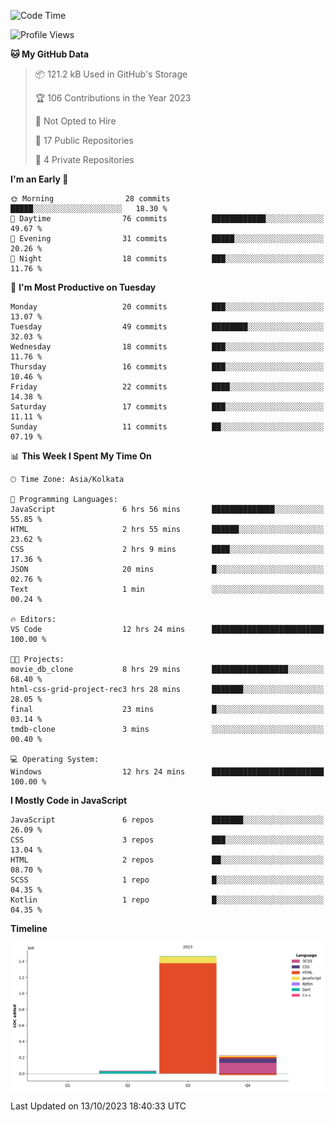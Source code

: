 <!--START_SECTION:waka-->
![Code Time](http://img.shields.io/badge/Code%20Time-197%20hrs%2019%20mins-blue)

![Profile Views](http://img.shields.io/badge/Profile%20Views-0-blue)

**🐱 My GitHub Data** 

> 📦 121.2 kB Used in GitHub's Storage 
 > 
> 🏆 106 Contributions in the Year 2023
 > 
> 🚫 Not Opted to Hire
 > 
> 📜 17 Public Repositories 
 > 
> 🔑 4 Private Repositories 
 > 
**I'm an Early 🐤** 

```text
🌞 Morning                28 commits          █████░░░░░░░░░░░░░░░░░░░░   18.30 % 
🌆 Daytime                76 commits          ████████████░░░░░░░░░░░░░   49.67 % 
🌃 Evening                31 commits          █████░░░░░░░░░░░░░░░░░░░░   20.26 % 
🌙 Night                  18 commits          ███░░░░░░░░░░░░░░░░░░░░░░   11.76 % 
```
📅 **I'm Most Productive on Tuesday** 

```text
Monday                   20 commits          ███░░░░░░░░░░░░░░░░░░░░░░   13.07 % 
Tuesday                  49 commits          ████████░░░░░░░░░░░░░░░░░   32.03 % 
Wednesday                18 commits          ███░░░░░░░░░░░░░░░░░░░░░░   11.76 % 
Thursday                 16 commits          ███░░░░░░░░░░░░░░░░░░░░░░   10.46 % 
Friday                   22 commits          ████░░░░░░░░░░░░░░░░░░░░░   14.38 % 
Saturday                 17 commits          ███░░░░░░░░░░░░░░░░░░░░░░   11.11 % 
Sunday                   11 commits          ██░░░░░░░░░░░░░░░░░░░░░░░   07.19 % 
```


📊 **This Week I Spent My Time On** 

```text
🕑︎ Time Zone: Asia/Kolkata

💬 Programming Languages: 
JavaScript               6 hrs 56 mins       ██████████████░░░░░░░░░░░   55.85 % 
HTML                     2 hrs 55 mins       ██████░░░░░░░░░░░░░░░░░░░   23.62 % 
CSS                      2 hrs 9 mins        ████░░░░░░░░░░░░░░░░░░░░░   17.36 % 
JSON                     20 mins             █░░░░░░░░░░░░░░░░░░░░░░░░   02.76 % 
Text                     1 min               ░░░░░░░░░░░░░░░░░░░░░░░░░   00.24 % 

🔥 Editors: 
VS Code                  12 hrs 24 mins      █████████████████████████   100.00 % 

🐱‍💻 Projects: 
movie_db_clone           8 hrs 29 mins       █████████████████░░░░░░░░   68.40 % 
html-css-grid-project-rec3 hrs 28 mins       ███████░░░░░░░░░░░░░░░░░░   28.05 % 
final                    23 mins             █░░░░░░░░░░░░░░░░░░░░░░░░   03.14 % 
tmdb-clone               3 mins              ░░░░░░░░░░░░░░░░░░░░░░░░░   00.40 % 

💻 Operating System: 
Windows                  12 hrs 24 mins      █████████████████████████   100.00 % 
```

**I Mostly Code in JavaScript** 

```text
JavaScript               6 repos             ███████░░░░░░░░░░░░░░░░░░   26.09 % 
CSS                      3 repos             ███░░░░░░░░░░░░░░░░░░░░░░   13.04 % 
HTML                     2 repos             ██░░░░░░░░░░░░░░░░░░░░░░░   08.70 % 
SCSS                     1 repo              █░░░░░░░░░░░░░░░░░░░░░░░░   04.35 % 
Kotlin                   1 repo              █░░░░░░░░░░░░░░░░░░░░░░░░   04.35 % 
```



**Timeline**

![Lines of Code chart](https://raw.githubusercontent.com/sairam030/sairam030/main/assets/bar_graph.png)


 Last Updated on 13/10/2023 18:40:33 UTC
<!--END_SECTION:waka-->
